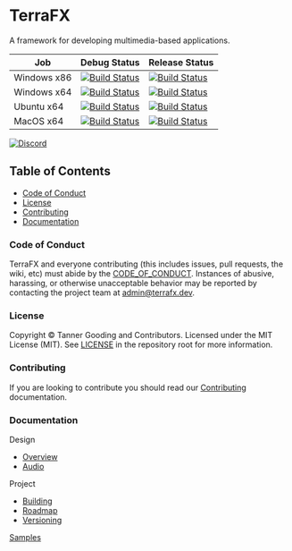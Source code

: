 # TerraFX

A framework for developing multimedia-based applications.

| Job | Debug Status | Release Status |
| --- | ------------ | -------------- |
| Windows x86 | [![Build Status](https://ci.terrafx.dev/_apis/build/status/terrafx.terrafx-ci?branchName=master&jobName=windows_debug_x86)](https://ci.terrafx.dev/_build/latest?definitionId=3&branchName=master) | [![Build Status](https://ci.terrafx.dev/_apis/build/status/terrafx.terrafx-ci?branchName=master&jobName=windows_release_x86)](https://ci.terrafx.dev/_build/latest?definitionId=3&branchName=master) |
| Windows x64 | [![Build Status](https://ci.terrafx.dev/_apis/build/status/terrafx.terrafx-ci?branchName=master&jobName=windows_debug_x64)](https://ci.terrafx.dev/_build/latest?definitionId=3&branchName=master) | [![Build Status](https://ci.terrafx.dev/_apis/build/status/terrafx.terrafx-ci?branchName=master&jobName=windows_release_x64)](https://ci.terrafx.dev/_build/latest?definitionId=3&branchName=master) |
| Ubuntu x64 | [![Build Status](https://ci.terrafx.dev/_apis/build/status/terrafx.terrafx-ci?branchName=master&jobName=ubuntu_debug_x64)](https://ci.terrafx.dev/_build/latest?definitionId=3&branchName=master) | [![Build Status](https://ci.terrafx.dev/_apis/build/status/terrafx.terrafx-ci?branchName=master&jobName=ubuntu_release_x64)](https://ci.terrafx.dev/_build/latest?definitionId=3&branchName=master) |
| MacOS x64 | [![Build Status](https://ci.terrafx.dev/_apis/build/status/terrafx.terrafx-ci?branchName=master&jobName=macos_debug_x64)](https://ci.terrafx.dev/_build/latest?definitionId=3&branchName=master) | [![Build Status](https://ci.terrafx.dev/_apis/build/status/terrafx.terrafx-ci?branchName=master&jobName=macos_release_x64)](https://ci.terrafx.dev/_build/latest?definitionId=3&branchName=master) |

[![Discord](https://img.shields.io/discord/593547387457372212.svg?label=Discord&style=plastic)](https://discord.terrafx.dev/)

## Table of Contents

* [Code of Conduct](#code-of-conduct)
* [License](#license)
* [Contributing](#contributing)
* [Documentation](#documentation)

### Code of Conduct

TerraFX and everyone contributing (this includes issues, pull requests, the
wiki, etc) must abide by the [CODE_OF_CONDUCT](CODE_OF_CONDUCT.md).
Instances of abusive, harassing, or otherwise unacceptable behavior may be
reported by contacting the project team at admin@terrafx.dev.

### License

Copyright © Tanner Gooding and Contributors. Licensed under the MIT License
(MIT). See [LICENSE](../LICENSE.md) in the repository root for more information.

### Contributing

If you are looking to contribute you should read our
[Contributing](CONTRIBUTING.md) documentation.

### Documentation

Design
  * [Overview](design/Overview.md)
  * [Audio](design/Audio.md)

Project
  * [Building](project/Building.md)
  * [Roadmap](project/Roadmap.md)
  * [Versioning](project/Versioning.md)

[Samples](samples/Samples.md)
